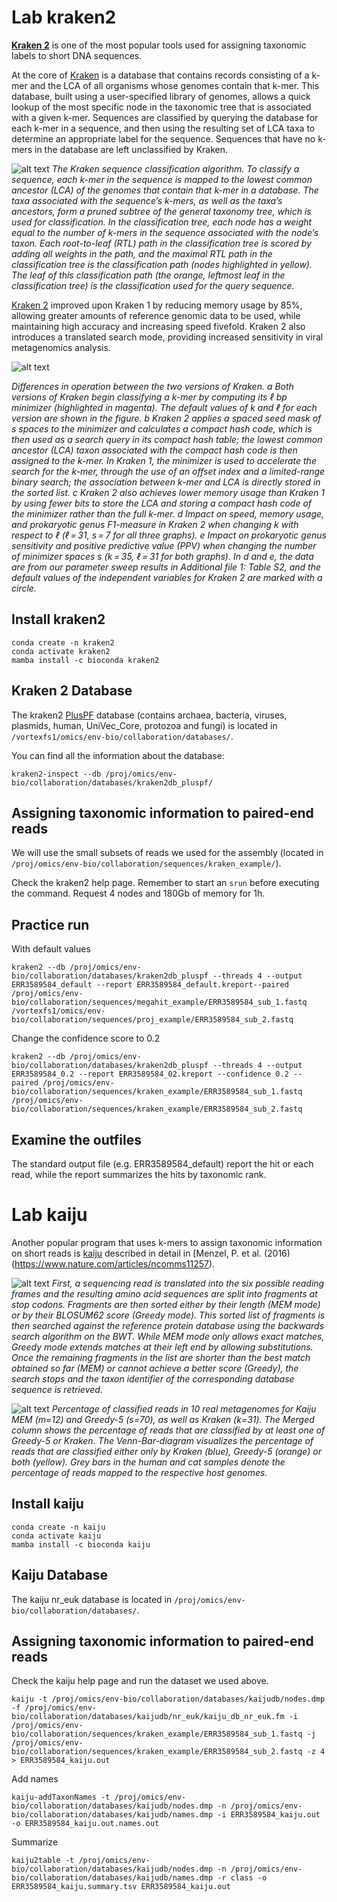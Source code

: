 # Lab kraken2

**[ Kraken 2](https://github.com/DerrickWood/kraken2/wiki/About-Kraken-2)** is one of the most popular tools used for assigning taxonomic labels to short DNA sequences.  

At the core of [Kraken](https://genomebiology.biomedcentral.com/articles/10.1186/gb-2014-15-3-r46) is a database that contains records consisting of a k-mer and the LCA of all organisms whose genomes contain that k-mer. This database, built using a user-specified library of genomes, allows a quick lookup of the most specific node in the taxonomic tree that is associated with a given k-mer. Sequences are classified by querying the database for each k-mer in a sequence, and then using the resulting set of LCA taxa to determine an appropriate label for the sequence. Sequences that have no k-mers in the database are left unclassified by Kraken. 

![alt text](https://github.com/2021-environmental-bioinformatics/Lab_kraken2/blob/main/images/Kraken1.png)
*The Kraken sequence classification algorithm. To classify a sequence, each k-mer in the sequence is mapped to the lowest common ancestor (LCA) of the genomes that contain that k-mer in a database. The taxa associated with the sequence’s k-mers, as well as the taxa’s ancestors, form a pruned subtree of the general taxonomy tree, which is used for classification. In the classification tree, each node has a weight equal to the number of k-mers in the sequence associated with the node’s taxon. Each root-to-leaf (RTL) path in the classification tree is scored by adding all weights in the path, and the maximal RTL path in the classification tree is the classification path (nodes highlighted in yellow). The leaf of this classification path (the orange, leftmost leaf in the classification tree) is the classification used for the query sequence.*


[Kraken 2](https://genomebiology.biomedcentral.com/articles/10.1186/s13059-019-1891-0) improved upon Kraken 1 by reducing memory usage by 85%, allowing greater amounts of reference genomic data to be used, while maintaining high accuracy and increasing speed fivefold. Kraken 2 also introduces a translated search mode, providing increased sensitivity in viral metagenomics analysis.

![alt text](https://github.com/2021-environmental-bioinformatics/Lab_kraken2/blob/main/images/Kraken2.png)

*Differences in operation between the two versions of Kraken. a Both versions of Kraken begin classifying a k-mer by computing its ℓ bp minimizer (highlighted in magenta). The default values of k and ℓ for each version are shown in the figure. b Kraken 2 applies a spaced seed mask of s spaces to the minimizer and calculates a compact hash code, which is then used as a search query in its compact hash table; the lowest common ancestor (LCA) taxon associated with the compact hash code is then assigned to the k-mer. In Kraken 1, the minimizer is used to accelerate the search for the k-mer, through the use of an offset index and a limited-range binary search; the association between k-mer and LCA is directly stored in the sorted list. c Kraken 2 also achieves lower memory usage than Kraken 1 by using fewer bits to store the LCA and storing a compact hash code of the minimizer rather than the full k-mer. d Impact on speed, memory usage, and prokaryotic genus F1-measure in Kraken 2 when changing k with respect to ℓ (ℓ = 31, s = 7 for all three graphs). e Impact on prokaryotic genus sensitivity and positive predictive value (PPV) when changing the number of minimizer spaces s (k = 35, ℓ = 31 for both graphs). In d and e, the data are from our parameter sweep results in Additional file 1: Table S2, and the default values of the independent variables for Kraken 2 are marked with a circle.*

## Install kraken2
```
conda create -n kraken2
conda activate kraken2
mamba install -c bioconda kraken2 
```
## Kraken 2 Database
The kraken2 [PlusPF](https://benlangmead.github.io/aws-indexes/k2) database (contains archaea, bacteria, viruses, plasmids, human, UniVec_Core, protozoa and fungi) is located in `/vortexfs1/omics/env-bio/collaboration/databases/`.

You can find all the information about the database:
``` 
kraken2-inspect --db /proj/omics/env-bio/collaboration/databases/kraken2db_pluspf/
```

## Assigning taxonomic information to paired-end reads
We will use the small subsets of reads we used for the assembly (located in `/proj/omics/env-bio/collaboration/sequences/kraken_example/`).

Check the kraken2 help page. Remember to start an `srun` before executing the command. Request 4 nodes and 180Gb of memory for 1h.

## Practice run
With default values
```
kraken2 --db /proj/omics/env-bio/collaboration/databases/kraken2db_pluspf --threads 4 --output ERR3589584_default --report ERR3589584_default.kreport--paired /proj/omics/env-bio/collaboration/sequences/megahit_example/ERR3589584_sub_1.fastq /vortexfs1/omics/env-bio/collaboration/sequences/proj_example/ERR3589584_sub_2.fastq
```
Change the confidence score to 0.2
```
kraken2 --db /proj/omics/env-bio/collaboration/databases/kraken2db_pluspf --threads 4 --output ERR3589584_0.2 --report ERR3589584_02.kreport --confidence 0.2 --paired /proj/omics/env-bio/collaboration/sequences/kraken_example/ERR3589584_sub_1.fastq /proj/omics/env-bio/collaboration/sequences/kraken_example/ERR3589584_sub_2.fastq
```
## Examine the outfiles
The standard output file (e.g. ERR3589584_default) report the hit or each read, while the report summarizes the hits by taxonomic rank.

# Lab kaiju
Another popular program that uses k-mers to assign taxonomic information on short reads is [kaiju](https://github.com/bioinformatics-centre/kaiju) described in detail in [Menzel, P. et al. (2016) (https://www.nature.com/articles/ncomms11257).

![alt text](https://github.com/2021-environmental-bioinformatics/Lab_kraken2/blob/main/images/Kaiju1.png)
*First, a sequencing read is translated into the six possible reading frames and the resulting amino acid sequences are split into fragments at stop codons. Fragments are then sorted either by their length (MEM mode) or by their BLOSUM62 score (Greedy mode). This sorted list of fragments is then searched against the reference protein database using the backwards search algorithm on the BWT. While MEM mode only allows exact matches, Greedy mode extends matches at their left end by allowing substitutions. Once the remaining fragments in the list are shorter than the best match obtained so far (MEM) or cannot achieve a better score (Greedy), the search stops and the taxon identifier of the corresponding database sequence is retrieved.*

![alt text](https://github.com/2021-environmental-bioinformatics/Lab_kraken2/blob/main/images/kaiju_comparison.png)
*Percentage of classified reads in 10 real metagenomes for Kaiju MEM (m=12) and Greedy-5 (s=70), as well as Kraken (k=31). The Merged column shows the percentage of reads that are classified by at least one of Greedy-5 or Kraken. The Venn-Bar-diagram visualizes the percentage of reads that are classified either only by Kraken (blue), Greedy-5 (orange) or both (yellow). Grey bars in the human and cat samples denote the percentage of reads mapped to the respective host genomes.*

## Install kaiju
```
conda create -n kaiju
conda activate kaiju
mamba install -c bioconda kaiju 
```

## Kaiju Database
The kaiju nr_euk database is located in `/proj/omics/env-bio/collaboration/databases/`.

## Assigning taxonomic information to paired-end reads
Check the kaiju help page and run the dataset we used above.

```
kaiju -t /proj/omics/env-bio/collaboration/databases/kaijudb/nodes.dmp -f /proj/omics/env-bio/collaboration/databases/kaijudb/nr_euk/kaiju_db_nr_euk.fm -i /proj/omics/env-bio/collaboration/sequences/kraken_example/ERR3589584_sub_1.fastq -j /proj/omics/env-bio/collaboration/sequences/kraken_example/ERR3589584_sub_2.fastq -z 4 > ERR3589584_kaiju.out
```
Add names
```
kaiju-addTaxonNames -t /proj/omics/env-bio/collaboration/databases/kaijudb/nodes.dmp -n /proj/omics/env-bio/collaboration/databases/kaijudb/names.dmp -i ERR3589584_kaiju.out -o ERR3589584_kaiju.out.names.out
```

Summarize 
```
kaiju2table -t /proj/omics/env-bio/collaboration/databases/kaijudb/nodes.dmp -n /proj/omics/env-bio/collaboration/databases/kaijudb/names.dmp -r class -o ERR3589584_kaiju.summary.tsv ERR3589584_kaiju.out
```
